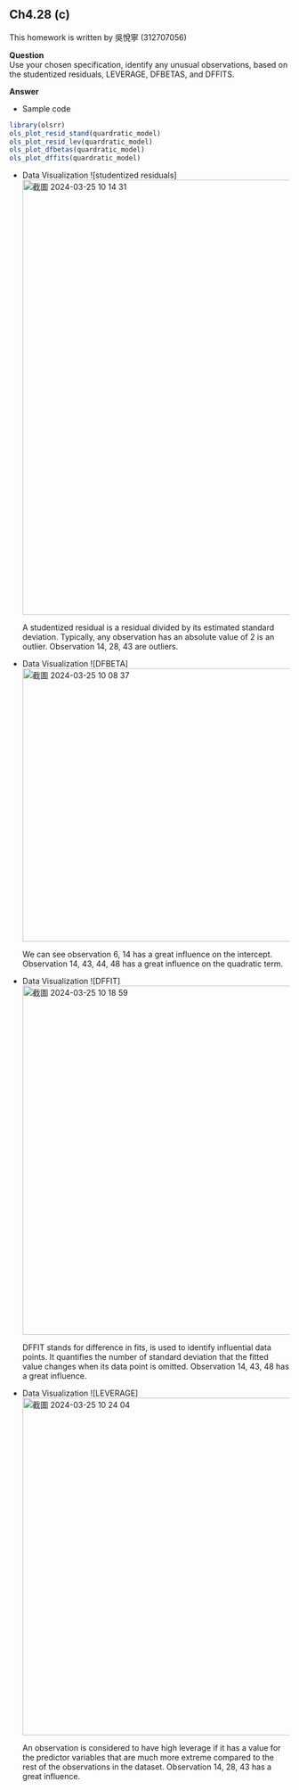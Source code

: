 ## Ch4.28 (c)

This homework is written by 吳悅寧 (312707056)

**Question**\
Use your chosen specification, identify any unusual observations, based
on the studentized residuals, LEVERAGE, DFBETAS, and DFFITS.

**Answer**

-   Sample code

``` r
library(olsrr)     
ols_plot_resid_stand(quardratic_model)
ols_plot_resid_lev(quardratic_model)
ols_plot_dfbetas(quardratic_model)
ols_plot_dffits(quardratic_model)
```

-   Data Visualization   ![studentized residuals]<img width="780" alt="截圖 2024-03-25 10 14 31" src="https://github.com/HWTeng-Course/202402-Financial-Econometrics/assets/62731023/999fffb3-a0f9-4809-8932-b2590b262ce0">

    A studentized residual is a residual divided by its estimated standard
    deviation. Typically, any observation has an absolute value of 2 is an
    outlier. Observation 14, 28, 43 are outliers.

-   Data Visualization ![DFBETA]<img width="490" alt="截圖 2024-03-25 10 08 37" src="https://github.com/HWTeng-Course/202402-Financial-Econometrics/assets/62731023/fe6b8dc9-dcca-4c10-9be9-c5bd3560ecec">

    We can see observation 6, 14 has a great influence on the intercept.
    Observation 14, 43, 44, 48 has a great influence on the quadratic term.

-   Data Visualization  ![DFFIT]<img width="626" alt="截圖 2024-03-25 10 18 59" src="https://github.com/HWTeng-Course/202402-Financial-Econometrics/assets/62731023/8a30f112-7724-401b-be08-8df4de0bc86e">

    DFFIT stands for difference in fits, is used to identify influential
    data points. It quantifies the number of standard deviation that the
    fitted value changes when its data point is omitted. Observation 14,
    43, 48 has a great influence.

-   Data Visualization  ![LEVERAGE]<img width="605" alt="截圖 2024-03-25 10 24 04" src="https://github.com/HWTeng-Course/202402-Financial-Econometrics/assets/62731023/ff49eeea-f992-472e-896b-049f691ad9f0">


    An observation is considered to have high leverage if it has a value for
    the predictor variables that are much more extreme compared to the rest
    of the observations in the dataset. Observation 14, 28, 43 has a great
    influence.
